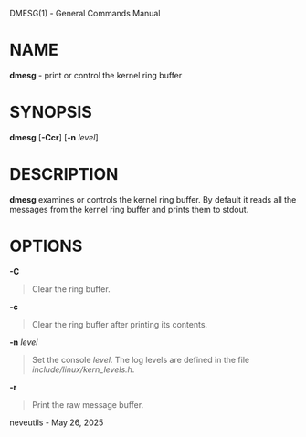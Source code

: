 DMESG(1) - General Commands Manual

# NAME

**dmesg** - print or control the kernel ring buffer

# SYNOPSIS

**dmesg**
\[**-Ccr**]
\[**-n**&nbsp;*level*]

# DESCRIPTION

**dmesg**
examines or controls the kernel ring buffer. By default it reads all the
messages from the kernel ring buffer and prints them to stdout.

# OPTIONS

**-C**

> Clear the ring buffer.

**-c**

> Clear the ring buffer after printing its contents.

**-n** *level*

> Set the console
> *level*.
> The log levels are defined in the file
> *include/linux/kern\_levels.h*.

**-r**

> Print the raw message buffer.

neveutils - May 26, 2025
